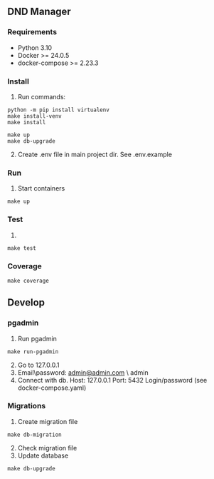 ## DND Manager

### Requirements
- Python 3.10
- Docker >=  24.0.5
- docker-compose >= 2.23.3

### Install
1) Run commands:
```shell
python -m pip install virtualenv
make install-venv
make install

make up
make db-upgrade
```
2) Create .env file in main project dir. See .env.example

### Run
1) Start containers  
```shell
make up
```

### Test
1) 
```shell
make test
```

### Coverage
```shell
make coverage
```

## Develop
### pgadmin
1) Run pgadmin
```shell
make run-pgadmin
```
2) Go to 127.0.0.1
3) Email\password: admin@admin.com \ admin
4) Connect with db. Host: 127.0.0.1 Port: 5432 Login/password (see docker-compose.yaml)

### Migrations
1) Create migration file
```shell
make db-migration
```
2) Check migration file
3) Update database
```shell
make db-upgrade
```
